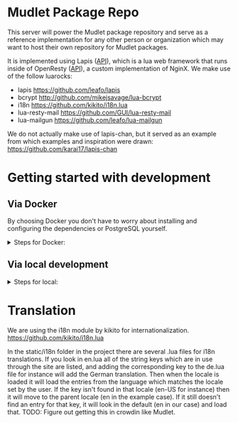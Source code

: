 # Mudlet Package Repo
This server will power the Mudlet package repository and serve as a reference implementation for any other person or organization which may want to host their own repository for Mudlet packages.

It is implemented using Lapis ([API](https://leafo.net/lapis/reference.html)), which is a lua web framework that runs inside of OpenResty ([API](https://github.com/openresty/lua-nginx-module#ngxtimerat)), a custom implementation of NginX. We make use of the follow luarocks:

* lapis https://github.com/leafo/lapis
* bcrypt http://github.com/mikejsavage/lua-bcrypt
* i18n https://github.com/kikito/i18n.lua
* lua-resty-mail https://github.com/GUI/lua-resty-mail
* lua-mailgun https://github.com/leafo/lua-mailgun

We do not actually make use of lapis-chan, but it served as an example from which examples and inspiration were drawn: https://github.com/karai17/lapis-chan

# Getting started with development

## Via Docker

By choosing Docker you don't have to worry about installing and configuring the dependencies or PostgreSQL yourself.

<details>
  <summary>Steps for Docker:</summary>
  
* Install [Docker](https://docs.docker.com/engine/install/)
* Install [docker-compose](https://docs.docker.com/compose/install/)
* Run `docker-compose build` to build the image.
* Run `docker-compose up` to run the website.
* Login with `demo` and `supersecretpassword`.

Code Cache is disbled currently so changes to website are reflected immediately. 
Docker app folder is mapped to current git location so changes made here are served up immediately in the container.

Server can be run in daemon mode by using `docker-compose up -d` and stopped with `docker-compose down`

To delete all data and restart from scratch, `docker-compose rm` and `docker volume rm mudlet-package-repo_postgres`.

* If you'd like to test sending verification emails, you'll need to configure an SMTP provider (ie [gmail](https://support.google.com/mail/answer/7126229?hl=en) or [mailgun](https://www.mailgun.com/)).
```bash
export SMTP_HOST="smtp.mailgun.org"
export SMTP_PORT="587"
export SMTP_USERNAME="postmaster@..."
export SMTP_PASSWORD="..."
```
Submit changes via PR, and happy hacking!
</details>

## Via local development

<details>
  <summary>Steps for local:</summary>

* Install [OpenResty](https://openresty.org/en/installation.html)
* Install [Luarocks](https://github.com/luarocks/luarocks/wiki/Download)
* `sudo apt install libssl-dev` (on Ubuntu)
* `luarocks install lapis`
* `luarocks install bcrypt`
* `luarocks install i18n`
* `luarocks install lua-resty-mail`

* Install and configure [PostgreSQL](https://www.postgresql.org/download/). Create `mudletrepo` user, password, and database in plsql ([instructions](https://medium.com/coding-blocks/creating-user-database-and-adding-access-on-postgresql-8bfcd2f4a91e)). Check the development config in [config.lua](config.lua) for defaults currently in use during development.

* create a `data` folder (at the root of the repository)

* run `lapis migrate` to perform the migrations on the database and get it setup

* Setup SMTP on localhost at port 1025. You can use [fakeSMTP](http://nilhcem.com/FakeSMTP/) for this as it saves the email as a .eml file and you can open it in your email client of choice - run it with `java -jar fakeSMTP-2.0.jar -p 1025 -o /tmp`.

Finally, start the server with run `lapis server` and visit http://localhost:8080 to see the page!

The code cache is currently turned off, so refreshing the page will show any changes to the code immediately.

Submit changes via PR, and happy hacking!
</details>

# Translation
We are using the i18n module by kikito for internationalization. https://github.com/kikito/i18n.lua

In the static/i18n folder in the project there are several .lua files for i18n translations. If you look in en.lua all of the string keys which are in use through the site are listed, and adding the corresponding key to the de.lua file for instance will add the German translation. Then when the locale is loaded it will load the entries from the language which matches the locale set by the user. If the key isn't found in that locale (en-US for instance) then it will move to the parent locale (en in the example case). If it still doesn't find an entry for that key, it will look in the default (en in our case) and load that. TODO: Figure out getting this in crowdin like Mudlet.
